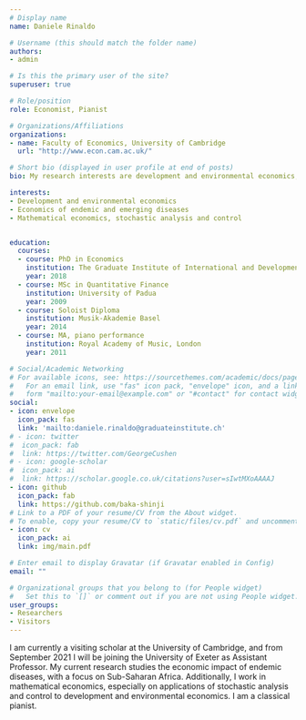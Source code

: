 ```yaml
---
# Display name
name: Daniele Rinaldo

# Username (this should match the folder name)
authors:
- admin

# Is this the primary user of the site?
superuser: true

# Role/position
role: Economist, Pianist

# Organizations/Affiliations
organizations:
- name: Faculty of Economics, University of Cambridge
  url: "http://www.econ.cam.ac.uk/"

# Short bio (displayed in user profile at end of posts)
bio: My research interests are development and environmental economics, currently focused on studying the economic impact of endemic diseases in sub-Saharan Africa. Also a pianist.

interests:
- Development and environmental economics
- Economics of endemic and emerging diseases
- Mathematical economics, stochastic analysis and control


education:
  courses:
  - course: PhD in Economics
    institution: The Graduate Institute of International and Development Studies, Geneva
    year: 2018
  - course: MSc in Quantitative Finance
    institution: University of Padua
    year: 2009
  - course: Soloist Diploma
    institution: Musik-Akademie Basel
    year: 2014
  - course: MA, piano performance
    institution: Royal Academy of Music, London
    year: 2011

# Social/Academic Networking
# For available icons, see: https://sourcethemes.com/academic/docs/page-builder/#icons
#   For an email link, use "fas" icon pack, "envelope" icon, and a link in the
#   form "mailto:your-email@example.com" or "#contact" for contact widget.
social:
- icon: envelope
  icon_pack: fas
  link: 'mailto:daniele.rinaldo@graduateinstitute.ch'
# - icon: twitter
#  icon_pack: fab
#  link: https://twitter.com/GeorgeCushen
# - icon: google-scholar
#  icon_pack: ai
#  link: https://scholar.google.co.uk/citations?user=sIwtMXoAAAAJ
- icon: github
  icon_pack: fab
  link: https://github.com/baka-shinji
# Link to a PDF of your resume/CV from the About widget.
# To enable, copy your resume/CV to `static/files/cv.pdf` and uncomment the lines below.
- icon: cv
  icon_pack: ai
  link: img/main.pdf

# Enter email to display Gravatar (if Gravatar enabled in Config)
email: ""

# Organizational groups that you belong to (for People widget)
#   Set this to `[]` or comment out if you are not using People widget.
user_groups:
- Researchers
- Visitors
---
```


I am currently a visiting scholar at the University of Cambridge, and from September 2021 I will be joining the University of Exeter as Assistant Professor. My current research studies the economic impact of endemic diseases, with a focus on Sub-Saharan Africa. Additionally, I work in mathematical economics, especially on applications of stochastic analysis and control to development and environmental economics. I am a classical pianist.
